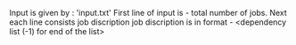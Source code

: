Input is given by  : 'input.txt'
First line of input is - total number of jobs.
Next each line consists job discription
job discription is in format - <job name> <time to be completed> <dependency list (-1) for end of the list>


